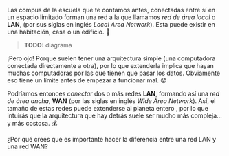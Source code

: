 Las compus de la escuela que te contamos antes, conectadas entre sí en un espacio limitado forman una red a la que llamamos _red de área local_ o **LAN**, (por sus siglas en inglés _Local Area Network_). Esta puede existir en una habitación, casa o un edificio. :office: 

> **TODO:** diagrama

¡Pero ojo! Porque suelen tener una arquitectura simple (una computadora conectada directamente a otra), por lo que extenderla implica que hayan muchas computadoras por las que tienen que pasar los datos. Obviamente eso tiene un límite antes de empezar a funcionar mal. :worried:

Podríamos entonces _conectar_ dos o más redes **LAN**, formando así una _red de área ancha_, **WAN** (por las siglas en inglés _Wide Area Network_). Así, el tamaño de estas redes puede extenderse al planeta entero , por lo que intuirás que la arquitectura que hay detrás suele ser mucho más compleja... y más costosa. :moneybag:

¿Por qué creés qué es importante hacer la diferencia entre una red LAN y una red WAN?
